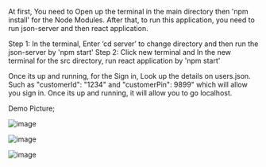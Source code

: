 At first, You need to Open up the terminal in the main directory then 'npm install' for the Node Modules.
After that, to run this application, you need to run json-server and then react application.

Step 1: In the terminal, Enter ‘cd server’ to change directory and then run the json-server by
'npm start'
Step 2: Click new terminal and In the new terminal for the src directory, run react application by
'npm start'

Once its up and running, for the Sign in, Look up the details on users.json.
Such as "customerId": "1234" and "customerPin": 9899" which will allow you sign in.
Once its up and running, it will allow you to go localhost.

Demo Picture;

![image](https://github.com/Tahmidu1/Bank-Uk-Project---Team-16/assets/162470302/8eabfb89-5f39-4698-be1d-3d4eb8687452)

![image](https://github.com/Tahmidu1/Bank-Uk-Project---Team-16/assets/162470302/3d50e1e6-21b6-4aee-b72e-32cfcf226292)

![image](https://github.com/Tahmidu1/Bank-Uk-Project---Team-16/assets/162470302/6b09e45b-3d33-4a14-a632-aa8356ee1fb1)
